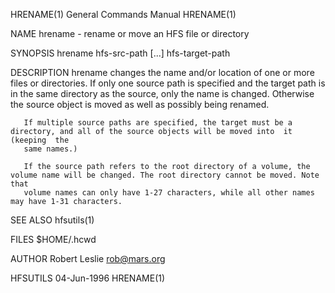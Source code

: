 HRENAME(1)                                                    General Commands Manual                                                   HRENAME(1)

NAME
       hrename - rename or move an HFS file or directory

SYNOPSIS
       hrename hfs-src-path [...]  hfs-target-path

DESCRIPTION
       hrename  changes  the name and/or location of one or more files or directories. If only one source path is specified and the target path is
       in the same directory as the source, only the name is changed. Otherwise the source object is moved as well as possibly being renamed.

       If multiple source paths are specified, the target must be a directory, and all of the source objects will be moved into  it  (keeping  the
       same names.)

       If the source path refers to the root directory of a volume, the volume name will be changed. The root directory cannot be moved. Note that
       volume names can only have 1-27 characters, while all other names may have 1-31 characters.

SEE ALSO
       hfsutils(1)

FILES
       $HOME/.hcwd

AUTHOR
       Robert Leslie <rob@mars.org>

HFSUTILS                                                            04-Jun-1996                                                         HRENAME(1)
